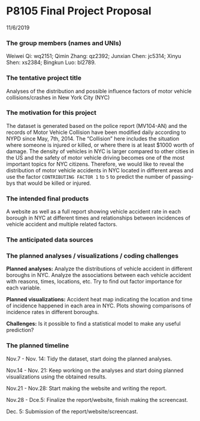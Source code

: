 P8105 Final Project Proposal
================
11/6/2019

### The group members (names and UNIs)

Weiwei Qi: wq2151; Qimin Zhang: qz2392; Junxian Chen: jc5314; Xinyu
Shen: xs2384; Bingkun Luo: bl2789.

### The tentative project title

Analyses of the distribution and possible influence factors of motor
vehicle collisions/crashes in New York City (NYC)

### The motivation for this project

The dataset is generated based on the police report (MV104-AN) and the
records of Motor Vehicle Collision have been modified daily according to
NYPD since May, 7th, 2014. The “Collision” here includes the situation
where someone is injured or killed, or where there is at least $1000
worth of damage. The density of vehicles in NYC is larger compared to
other cities in the US and the safety of motor vehicle driving becomes
one of the most important topics for NYC citizens. Therefore, we would
like to reveal the distribution of motor vehicle accidents in NYC
located in different areas and use the factor `CONTRIBUTING FACTOR 1` to
`5` to predict the number of passing-bys that would be killed or
injured.

### The intended final products

A website as well as a full report showing vehicle accident rate in each
borough in NYC at different times and relationships between incidences
of vehicle accident and multiple related factors.

### The anticipated data sources

### The planned analyses / visualizations / coding challenges

**Planned analyses:** Analyze the distributions of vehicle accident in
different boroughs in NYC. Analyze the associations between each vehicle
accident with reasons, times, locations, etc. Try to find out factor
importance for each variable.

**Planned visualizations:** Accident heat map indicating the location
and time of incidence happened in each area in NYC. Plots showing
comparisons of incidence rates in different boroughs.

**Challenges:** Is it possible to find a statistical model to make any
useful prediction?

### The planned timeline

Nov.7 - Nov. 14: Tidy the dataset, start doing the planned analyses.

Nov.14 - Nov. 21: Keep working on the analyses and start doing planned
visualizations using the obtained results.

Nov.21 - Nov.28: Start making the website and writing the report.

Nov.28 - Dce.5: Finalize the report/website, finish making the
screencast.

Dec. 5: Submission of the report/website/screencast.
